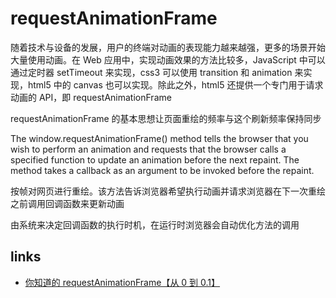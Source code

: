 # requestAnimationFrame

随着技术与设备的发展，用户的终端对动画的表现能力越来越强，更多的场景开始大量使用动画。在 Web 应用中，实现动画效果的方法比较多，JavaScript 中可以通过定时器 setTimeout 来实现，css3 可以使用 transition 和 animation 来实现，html5 中的 canvas 也可以实现。除此之外，html5 还提供一个专门用于请求动画的 API，即 requestAnimationFrame

requestAnimationFrame 的基本思想让页面重绘的频率与这个刷新频率保持同步

The window.requestAnimationFrame() method tells the browser that you wish to perform an animation and requests that the browser calls a specified function to update an animation before the next repaint. The method takes a callback as an argument to be invoked before the repaint.

按帧对网页进行重绘。该方法告诉浏览器希望执行动画并请求浏览器在下一次重绘之前调用回调函数来更新动画

由系统来决定回调函数的执行时机，在运行时浏览器会自动优化方法的调用

## links

- [你知道的 requestAnimationFrame【从 0 到 0.1】](https://juejin.im/post/5c3ca3d76fb9a049a979f429)
